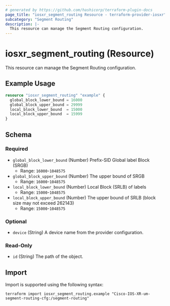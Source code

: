 ```yaml
---
# generated by https://github.com/hashicorp/terraform-plugin-docs
page_title: "iosxr_segment_routing Resource - terraform-provider-iosxr"
subcategory: "Segment Routing"
description: |-
  This resource can manage the Segment Routing configuration.
---
```


# iosxr_segment_routing (Resource)

This resource can manage the Segment Routing configuration.

## Example Usage

```terraform
resource "iosxr_segment_routing" "example" {
  global_block_lower_bound = 16000
  global_block_upper_bound = 29999
  local_block_lower_bound  = 15000
  local_block_upper_bound  = 15999
}
```

<!-- schema generated by tfplugindocs -->
## Schema

### Required

- `global_block_lower_bound` (Number) Prefix-SID Global label Block (SRGB)
  - Range: `16000`-`1048575`
- `global_block_upper_bound` (Number) The upper bound of SRGB
  - Range: `16000`-`1048575`
- `local_block_lower_bound` (Number) Local Block (SRLB) of labels
  - Range: `15000`-`1048575`
- `local_block_upper_bound` (Number) The upper bound of SRLB (block size may not exceed 262143)
  - Range: `15000`-`1048575`

### Optional

- `device` (String) A device name from the provider configuration.

### Read-Only

- `id` (String) The path of the object.

## Import

Import is supported using the following syntax:

```shell
terraform import iosxr_segment_routing.example "Cisco-IOS-XR-um-segment-routing-cfg:/segment-routing"
```
